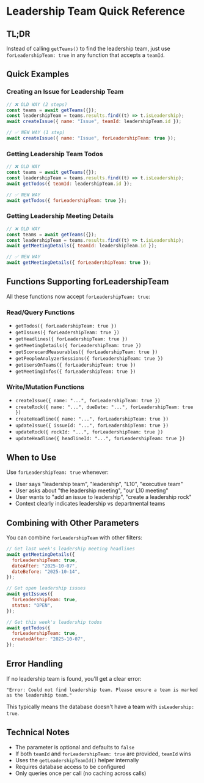 # Leadership Team Quick Reference

## TL;DR

Instead of calling `getTeams()` to find the leadership team, just use `forLeadershipTeam: true` in any function that accepts a `teamId`.

## Quick Examples

### Creating an Issue for Leadership Team

```javascript
// ❌ OLD WAY (2 steps)
const teams = await getTeams({});
const leadershipTeam = teams.results.find((t) => t.isLeadership);
await createIssue({ name: "Issue", teamId: leadershipTeam.id });

// ✅ NEW WAY (1 step)
await createIssue({ name: "Issue", forLeadershipTeam: true });
```

### Getting Leadership Team Todos

```javascript
// ❌ OLD WAY
const teams = await getTeams({});
const leadershipTeam = teams.results.find((t) => t.isLeadership);
await getTodos({ teamId: leadershipTeam.id });

// ✅ NEW WAY
await getTodos({ forLeadershipTeam: true });
```

### Getting Leadership Meeting Details

```javascript
// ❌ OLD WAY
const teams = await getTeams({});
const leadershipTeam = teams.results.find((t) => t.isLeadership);
await getMeetingDetails({ teamId: leadershipTeam.id });

// ✅ NEW WAY
await getMeetingDetails({ forLeadershipTeam: true });
```

## Functions Supporting forLeadershipTeam

All these functions now accept `forLeadershipTeam: true`:

### Read/Query Functions

- `getTodos({ forLeadershipTeam: true })`
- `getIssues({ forLeadershipTeam: true })`
- `getHeadlines({ forLeadershipTeam: true })`
- `getMeetingDetails({ forLeadershipTeam: true })`
- `getScorecardMeasurables({ forLeadershipTeam: true })`
- `getPeopleAnalyzerSessions({ forLeadershipTeam: true })`
- `getUsersOnTeams({ forLeadershipTeam: true })`
- `getMeetingInfos({ forLeadershipTeam: true })`

### Write/Mutation Functions

- `createIssue({ name: "...", forLeadershipTeam: true })`
- `createRock({ name: "...", dueDate: "...", forLeadershipTeam: true })`
- `createHeadline({ name: "...", forLeadershipTeam: true })`
- `updateIssue({ issueId: "...", forLeadershipTeam: true })`
- `updateRock({ rockId: "...", forLeadershipTeam: true })`
- `updateHeadline({ headlineId: "...", forLeadershipTeam: true })`

## When to Use

Use `forLeadershipTeam: true` whenever:

- User says "leadership team", "leadership", "L10", "executive team"
- User asks about "the leadership meeting", "our L10 meeting"
- User wants to "add an issue to leadership", "create a leadership rock"
- Context clearly indicates leadership vs departmental teams

## Combining with Other Parameters

You can combine `forLeadershipTeam` with other filters:

```javascript
// Get last week's leadership meeting headlines
await getMeetingDetails({
  forLeadershipTeam: true,
  dateAfter: "2025-10-07",
  dateBefore: "2025-10-14",
});

// Get open leadership issues
await getIssues({
  forLeadershipTeam: true,
  status: "OPEN",
});

// Get this week's leadership todos
await getTodos({
  forLeadershipTeam: true,
  createdAfter: "2025-10-07",
});
```

## Error Handling

If no leadership team is found, you'll get a clear error:

```
"Error: Could not find leadership team. Please ensure a team is marked as the leadership team."
```

This typically means the database doesn't have a team with `isLeadership: true`.

## Technical Notes

- The parameter is optional and defaults to `false`
- If both `teamId` and `forLeadershipTeam: true` are provided, `teamId` wins
- Uses the `getLeadershipTeamId()` helper internally
- Requires database access to be configured
- Only queries once per call (no caching across calls)
